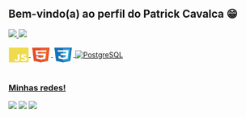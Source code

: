 ## Bem-vindo(a) ao perfil do Patrick Cavalca 😁

 <div>
   
   <a href="https://github.com/PatrickCavalca">
   <img height="180em" src="https://github-readme-stats.vercel.app/api?username=PatrickCavalca&show_icons=true&theme=tokyonight&include_all_commits=true&count_private=true"/>
   <img height="180em" src="https://github-readme-stats.vercel.app/api/top-langs/?username=PatrickCavalca&layout=compact&langs_count=6&theme=tokyonight"/>

   </div>
    
<div style="display: inline_block"><br>
  
  <img align="center" alt="Js" height="30" width="40" src="https://raw.githubusercontent.com/devicons/devicon/master/icons/javascript/javascript-plain.svg">
  <img align="center" alt="HTML" height="30" width="40" src="https://raw.githubusercontent.com/devicons/devicon/master/icons/html5/html5-original.svg">
  <img align="center" alt="CSS" height="30" width="40" src="https://raw.githubusercontent.com/devicons/devicon/master/icons/css3/css3-original.svg">
  <img align="center" alt="PostgreSQL" height="34" width="40" src="https://cdn.jsdelivr.net/gh/devicons/devicon@latest/icons/postgresql/postgresql-original-wordmark.svg">
  
  
</div>
 
<br>
 
### Minhas redes!
 
<div> 
  
  <a href="https://www.instagram.com/patrickcavalca/" target="_blank"><img src="https://img.shields.io/badge/-Instagram-%23E4405F?style=for-the-badge&logo=instagram&logoColor=white" target="_blank"></a>
  <a href="mailto:patrick.cavalca@gmail.com" target="_blank"><img src="https://img.shields.io/badge/-Gmail-%23333?style=for-the-badge&logo=gmail&logoColor=white" target="_blank"></a>
  <a href="https://www.linkedin.com/in/patrick-cavalca/" target="_blank"><img src="https://img.shields.io/badge/-LinkedIn-%230077B5?style=for-the-badge&logo=linkedin&logoColor=white" target="_blank"></a>

</div>
